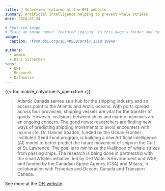 ```yaml
---
title: 🌊 Interview featured at the OFI website 
summary: Artificial intelligence helping to prevent whale strikes
date: 2024-06-24

# Featured image
# Place an image named `featured.jpg/png` in this page's folder and customize its options here.
image:
  caption: 'from doi.org/10.48550/arXiv.2310.18948'

authors:
  - admin
  - Dani Silberman
tags:
  - OFI
  - Research
  - Dalhousie
---
```


{{< toc mobile_only=true is_open=true >}}

> Atlantic Canada serves as a hub for the shipping industry and an access point to the Atlantic and Arctic oceans. With ports spread across four provinces, shipping vessels are vital for the transfer of goods.
> However, collisions between ships and marine mammals are an ongoing concern. The good news: researchers are finding new ways of predicting shipping movements to avoid encounters with marine life.
> Dr. Gabriel Spadon, funded by the Ocean Frontier Institute’s Seed Fund program, is building a new Artificial Intelligence (AI) model to better predict the future movement of ships in the Gulf of St. Lawrence. The goal is to minimize the likelihood of whale strikes from passing ships.
> The research is being done in partnership with the smartWhales initiative, led by DHI Water & Environment and WSP, and funded by the Canadian Space Agency (CSA) and Mitacs, in collaboration with Fisheries and Oceans Canada and Transport Canada.

See more at the [OFI website](https://www.ofi.ca/news/artificial-intelligence-helping-to-prevent-whale-strikes).